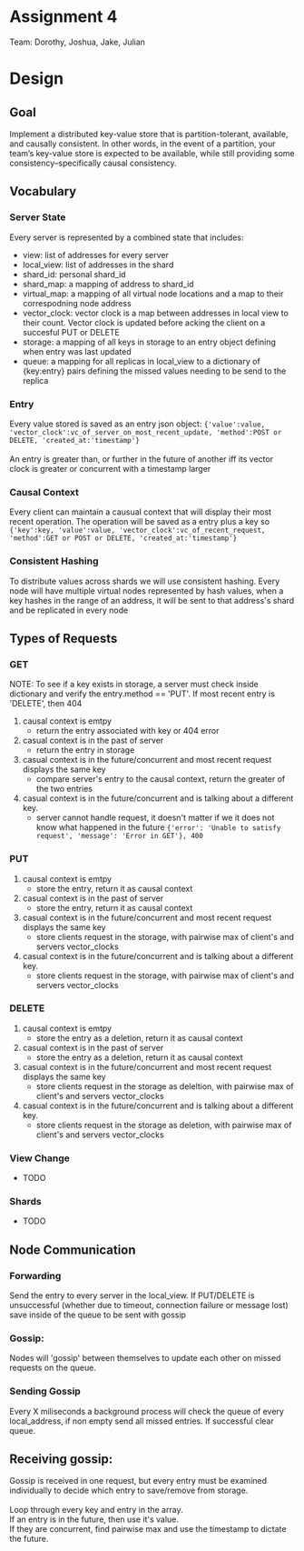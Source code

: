 # Assignment 4
Team: Dorothy, Joshua, Jake, Julian

# Design
## Goal
Implement a distributed key-value store that is partition-tolerant, available, and causally consistent. In other words, in the event of a partition, your team’s key-value store is expected to be available, while still providing some consistency–specifically causal consistency.

## Vocabulary
### Server State
Every server is represented by a combined state that includes:
- view: list of addresses for every server
- local_view: list of addresses in the shard
- shard_id: personal shard_id
- shard_map: a mapping of address to shard_id
- virtual_map: a mapping of all virtual node locations and a map to their correspodning node address
- vector_clock: vector clock is a map between addresses in local view to their count. Vector clock is updated before acking the client on a succesful PUT or DELETE
- storage: a mapping of all keys in storage to an entry object defining when entry was last updated
- queue: a mapping for all replicas in local_view to a dictionary of {key:entry} pairs defining the missed values needing to be send to the replica

### Entry
Every value stored is saved as an entry json object: `{'value':value, 'vector_clock':vc_of_server_on_most_recent_update, 'method':POST or DELETE, 'created_at:'timestamp'}`
<br><br>
An entry is greater than, or further in the future of another iff its vector clock is greater or concurrent with a timestamp larger

### Causal Context
Every client can maintain a causual context that will display their most recent operation. The operation will be saved as a entry plus a key so
`{'key':key, 'value':value, 'vector_clock':vc_of_recent_request, 'method':GET or POST or DELETE, 'created_at:'timestamp'}`

### Consistent Hashing
To distribute values across shards we will use consistent hashing. Every node will have multiple virtual nodes represented by hash values, when a key hashes in the range of an address, it will be sent to that address's shard and be replicated in every node

## Types of Requests
### GET
NOTE: To see if a key exists in storage, a server must check inside dictionary and verify the entry.method == 'PUT'. If most recent entry is 'DELETE', then 404

1. causal context is emtpy
    - return the entry associated with key or 404 error
2. casual context is in the past of server
    - return the entry in storage
3. casual context is in the future/concurrent and most recent request displays the same key
    - compare server's entry to the causal context, return the greater of the two entries
4. casual context is in the future/concurrent and is talking about a different key.
    - server cannot handle request, it doesn't matter if we it does not know what happened in the future `{'error': 'Unable to satisfy request', 'message': 'Error in GET'}, 400`


### PUT		
1. causal context is emtpy
    - store the entry, return it as causal context
2. casual context is in the past of server
    - store the entry, return it as causal context
3. casual context is in the future/concurrent and most recent request displays the same key
    - store clients request in the storage, with pairwise max of client's and servers vector_clocks
4. casual context is in the future/concurrent and is talking about a different key.
    - store clients request in the storage, with pairwise max of client's and servers vector_clocks


### DELETE
1. causal context is emtpy
    - store the entry as a deletion, return it as causal context
2. casual context is in the past of server
    - store the entry as a deletion, return it as causal context
3. casual context is in the future/concurrent and most recent request displays the same key
    - store clients request in the storage as deleltion, with pairwise max of client's and servers vector_clocks
4. casual context is in the future/concurrent and is talking about a different key.
    - store clients request in the storage as deletion, with pairwise max of client's and servers vector_clocks

### View Change
- TODO

### Shards
- TODO

## Node Communication

### Forwarding
Send the entry to every server in the local_view. If PUT/DELETE is unsuccessful (whether due to timeout, connection failure or message lost) save inside of the queue to be sent with gossip


### Gossip:
Nodes will 'gossip' between themselves to update each other on missed requests on the queue.

### Sending Gossip
Every X miliseconds a background process will check the queue of every local_address, if non empty send all missed entries. If successful clear queue.

## Receiving gossip:
Gossip is received in one request, but every entry must be examined individually to decide which entry to save/remove from storage.
<br><br>
Loop through every key and entry in the array.<br>
If an entry is in the future, then use it's value. <br>
If they are concurrent, find pairwise max and use the timestamp to dictate the future.